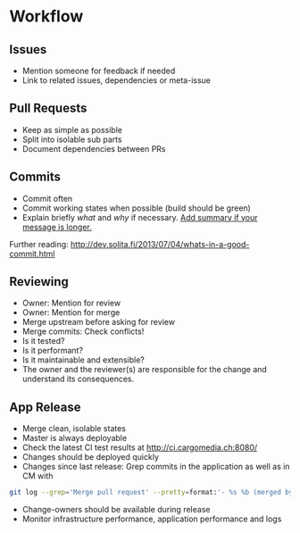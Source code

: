# Workflow

## Issues
- Mention someone for feedback if needed
- Link to related issues, dependencies or meta-issue

## Pull Requests
- Keep as simple as possible
- Split into isolable sub parts
- Document dependencies between PRs

## Commits
- Commit often
- Commit working states when possible (build should be green)
- Explain briefly *what* and *why* if necessary. [Add summary if your message is longer.](http://stackoverflow.com/questions/4126442/git-commit-format)

Further reading: http://dev.solita.fi/2013/07/04/whats-in-a-good-commit.html

## Reviewing
- Owner: Mention for review
- Owner: Mention for merge
- Merge upstream before asking for review
- Merge commits: Check conflicts!
- Is it tested?
- Is it performant?
- Is it maintainable and extensible?
- The owner and the reviewer(s) are responsible for the change and understand its consequences.

## App Release
- Merge clean, isolable states
- Master is always deployable
- Check the latest CI test results at http://ci.cargomedia.ch:8080/
- Changes should be deployed quickly
- Changes since last release: Grep commits in the application as well as in CM with

```bash
git log --grep='Merge pull request' --pretty=format:'- %s %b (merged by @%an)' | sed 's/Merge pull request \(#[0-9]*\) from \([^\/]*\)\/[^ ]*/\1 (@\2)/' | less
```
- Change-owners should be available during release
- Monitor infrastructure performance, application performance and logs
